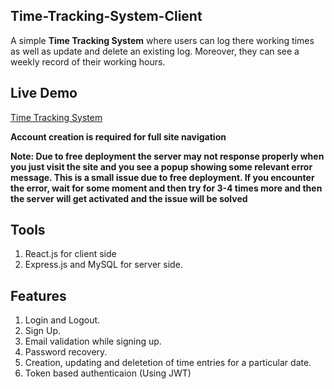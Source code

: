 ## Time-Tracking-System-Client
A simple **Time Tracking System** where users can log there working times as well as update and delete an existing log. Moreover, they can see a weekly record of their working hours.

## Live Demo

[Time Tracking System](https://time-tracker-system.netlify.app/) 

**Account creation is required for full site navigation**

**Note: Due to free deployment the server may not response properly when you just visit the site and you see a popup showing some relevant error message. This is a small issue due to free deployment. If you encounter the error, wait for some moment and then try for 3-4 times more and then the server will get activated and the issue will be solved**

## Tools
1. React.js for client side
2. Express.js and MySQL for server side.

## Features
1. Login and Logout.
2. Sign Up.
3. Email validation while signing up.
4. Password recovery.
5. Creation, updating and deletetion of time entries for a particular date.
6. Token based authenticaion (Using JWT)

